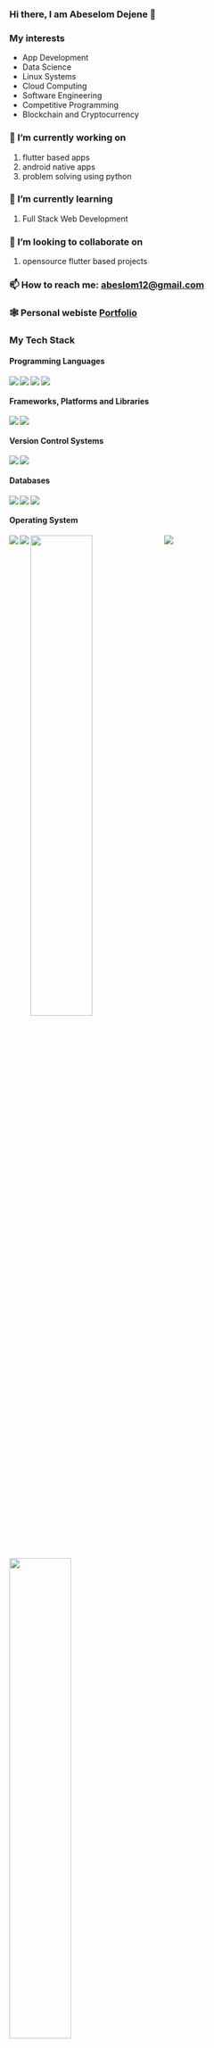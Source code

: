 ### Hi there, I am Abeselom Dejene 👋

### My interests
  - App Development
  - Data Science
  - Linux Systems
  - Cloud Computing
  - Software Engineering
  - Competitive Programming
  - Blockchain and Cryptocurrency
  
### 🔭 I’m currently working on
  1. flutter based apps
  2. android native apps
  3. problem solving using python
  
### 🌱 I’m currently learning
  1. Full Stack Web Development
<!--   2. data science and machin learning -->

### 👯 I’m looking to collaborate on
  1. opensource flutter based projects

### 📫 How to reach me: abeslom12@gmail.com
### 🕸 Personal webiste [Portfolio](https://abeselom-dejene.vercel.app/)


### My Tech Stack

#### Programming Languages
  
<img align="left"  src="https://img.shields.io/badge/python-3670A0?style=for-the-badge&logo=python&logoColor=ffdd54"/>
<img align="left"  src="https://img.shields.io/badge/java-%23ED8B00.svg?style=for-the-badge&logo=java&logoColor=white"/> 
<img align="left"  src="https://img.shields.io/badge/dart-%230175C2.svg?style=for-the-badge&logo=dart&logoColor=white"/>  
<img   src="https://img.shields.io/badge/c++-%2300599C.svg?style=for-the-badge&logo=c%2B%2B&logoColor=white"/>  

#### Frameworks, Platforms and Libraries

<img align="left"  src="https://img.shields.io/badge/Flutter-%2302569B.svg?style=for-the-badge&logo=Flutter&logoColor=white"/>
<img src="https://img.shields.io/badge/OpenGL-%23FFFFFF.svg?style=for-the-badge&logo=opengl"/>




 #### Version Control Systems
  

<img align="left"  src="https://img.shields.io/badge/git-%23F05033.svg?style=for-the-badge&logo=git&logoColor=white"/> 
<img  src="https://img.shields.io/badge/github-%23121011.svg?style=for-the-badge&logo=github&logoColor=white"/> 

#### Databases

<img align="left"  src="https://img.shields.io/badge/Firebase-039BE5?style=for-the-badge&logo=Firebase&logoColor=white"/> 
<img align="left"  src="https://img.shields.io/badge/mysql-%2300f.svg?style=for-the-badge&logo=mysql&logoColor=white"/>
<img src="https://img.shields.io/badge/sqlite-%2307405e.svg?style=for-the-badge&logo=sqlite&logoColor=white"/>


#### Operating System

<img align="left"  src="https://img.shields.io/badge/Android-3DDC84?style=for-the-badge&logo=android&logoColor=white"/>
<img align="left"  src="https://img.shields.io/badge/Debian-D70A53?style=for-the-badge&logo=debian&logoColor=white"/>
<img  src="https://img.shields.io/badge/Linux-FCC624?style=for-the-badge&logo=linux&logoColor=black"/>




<img align="left" width="47%" src="https://github-readme-stats.vercel.app/api?username=abdj123&show_icons=true&theme=radical"/>
<img align="left" width="47%" src="https://github-readme-stats.vercel.app/api/top-langs/?username=abdj123&layout=compact"/>




<!-- ![](https://komarev.com/ghpvc/?username=abdj123&style=flat-square) -->









<!--
**abdj123/abdj123** is a ✨ _special_ ✨ repository because its `README.md` (this file) appears on your GitHub profile.

Here are some ideas to get you started:

![](https://komarev.com/ghpvc/?username=abdj123&style=flat-square)
<img align="left"  src=""/>

- 🔭 I’m currently working on ...
- 🌱 I’m currently learning ...
- 👯 I’m looking to collaborate on ...
- 🤔 I’m looking for help with ...
- 💬 Ask me about ...
- 📫 How to reach me: ...
- 😄 Pronouns: ...
- ⚡ Fun fact: ...
-->
